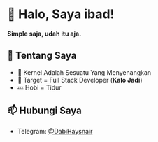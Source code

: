 # 👋 Halo, Saya ibad!

**Simple saja, udah itu aja.**

## 🚀 Tentang Saya

- 🔭 Kernel Adalah Sesuatu Yang Menyenangkan
- 🎯 Target = Full Stack Developer (**Kalo Jadi**)
- 💤 Hobi = Tidur


## 📫 Hubungi Saya

- Telegram: [@DabiHaysnair](https://t.me/DabiHaysnair)

